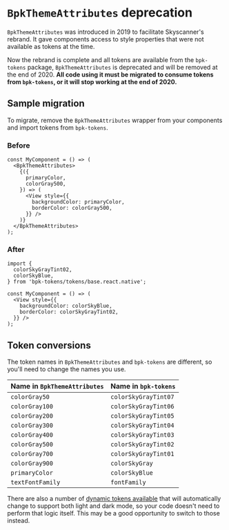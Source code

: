 # `BpkThemeAttributes` deprecation

`BpkThemeAttributes` was introduced in 2019 to facilitate Skyscanner's rebrand. It gave components access to style properties that were not available as tokens at the time.

Now the rebrand is complete and all tokens are available from the `bpk-tokens` package, `BpkThemeAttributes` is deprecated and will be removed at the end of 2020. **All code using it must be migrated to consume tokens from `bpk-tokens`, or it will stop working at the end of 2020.**

## Sample migration

To migrate, remove the `BpkThemeAttributes` wrapper from your components and import tokens from `bpk-tokens`.

### Before

```
const MyComponent = () => (
  <BpkThemeAttributes>
    {({
      primaryColor,
      colorGray500,
    }) => (
      <View style={{
        backgroundColor: primaryColor,
        borderColor: colorGray500,
      }} />
    )}
  </BpkThemeAttributes>
);
```

### After

```
import {
  colorSkyGrayTint02,
  colorSkyBlue,
} from 'bpk-tokens/tokens/base.react.native';

const MyComponent = () => (
  <View style={{
    backgroundColor: colorSkyBlue,
    borderColor: colorSkyGrayTint02,
  }} />
);
```

## Token conversions

The token names in `BpkThemeAttributes` and `bpk-tokens` are different, so you'll need to change the names you use.

| Name in `BpkThemeAttributes` | Name in `bpk-tokens` |
|-|-|
| `colorGray50` | `colorSkyGrayTint07` |
| `colorGray100` | `colorSkyGrayTint06` |
| `colorGray200` | `colorSkyGrayTint05` |
| `colorGray300` | `colorSkyGrayTint04` |
| `colorGray400` | `colorSkyGrayTint03` |
| `colorGray500` | `colorSkyGrayTint02` |
| `colorGray700` | `colorSkyGrayTint01` |
| `colorGray900` | `colorSkyGray` |
| `primaryColor` | `colorSkyBlue` |
| `textFontFamily` | `fontFamily` |

There are also a number of [dynamic tokens available](https://backpack.github.io/guidelines/colors) that will automatically change to support both light and dark mode, so your code doesn't need to perform that logic itself. This may be a good opportunity to switch to those instead.
